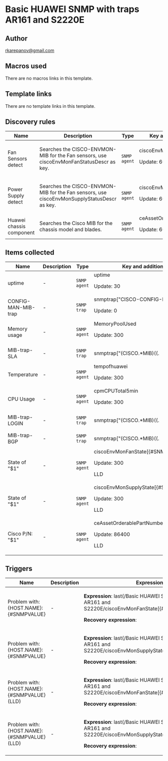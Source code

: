 # Basic HUAWEI SNMP with traps AR161 and S2220E

## Author

rkarepanov@gmail.com

## Macros used

There are no macros links in this template.

## Template links

There are no template links in this template.

## Discovery rules

|Name|Description|Type|Key and additional info|
|----|-----------|----|----|
|Fan Sensors detect|<p>Searches the CISCO-ENVMON-MIB for the Fan sensors, use ciscoEnvMonFanStatusDescr as key.</p>|`SNMP agent`|ciscoEnvMonFanStatusDescr<p>Update: 60</p>|
|Power Supply detect|<p>Searches the CISCO-ENVMON-MIB for the Fan sensors, use ciscoEnvMonSupplyStatusDescr as key.</p>|`SNMP agent`|ciscoEnvMonSupplyStatusDescr<p>Update: 60</p>|
|Huawei chassis component|<p>Searches the Cisco MIB for the chassis model and blades.</p>|`SNMP agent`|ceAssetOrderablePartNumber<p>Update: 60</p>|
## Items collected

|Name|Description|Type|Key and additional info|
|----|-----------|----|----|
|uptime|<p>-</p>|`SNMP agent`|uptime<p>Update: 30</p>|
|CONFIG-MAN-MIB-trap|<p>-</p>|`SNMP trap`|snmptrap["CISCO-CONFIG-MAN-MIB"]<p>Update: 0</p>|
|Memory usage|<p>-</p>|`SNMP agent`|MemoryPoolUsed<p>Update: 300</p>|
|MIB-trap-SLA|<p>-</p>|`SNMP trap`|snmptrap["(CISCO.*MIB)((.|[[:space:]])*)(SLA)"]<p>Update: 0</p>|
|Temperature|<p>-</p>|`SNMP agent`|tempofhuawei<p>Update: 300</p>|
|CPU Usage|<p>-</p>|`SNMP agent`|cpmCPUTotal5min<p>Update: 300</p>|
|MIB-trap-LOGIN|<p>-</p>|`SNMP trap`|snmptrap["(CISCO.*MIB)((.|[[:space:]])*)(LOGIN)"]<p>Update: 0</p>|
|MIB-trap-BGP|<p>-</p>|`SNMP trap`|snmptrap["(CISCO.*MIB)((.|[[:space:]])*)(BGP)"]<p>Update: 0</p>|
|State of "$1"|<p>-</p>|`SNMP agent`|ciscoEnvMonFanState[{#SNMPVALUE}]<p>Update: 300</p><p>LLD</p>|
|State of "$1"|<p>-</p>|`SNMP agent`|ciscoEnvMonSupplyState[{#SNMPVALUE}]<p>Update: 300</p><p>LLD</p>|
|Cisco P/N: "$1"|<p>-</p>|`SNMP agent`|ceAssetOrderablePartNumber[{#SNMPVALUE}]<p>Update: 86400</p><p>LLD</p>|
## Triggers

|Name|Description|Expression|Priority|
|----|-----------|----------|--------|
|Problem with: {HOST.NAME}:{#SNMPVALUE}|<p>-</p>|<p>**Expression**: last(/Basic HUAWEI SNMP with traps AR161 and S2220E/ciscoEnvMonFanState[{#SNMPVALUE}])>1</p><p>**Recovery expression**: </p>|high|
|Problem with: {HOST.NAME}:{#SNMPVALUE}|<p>-</p>|<p>**Expression**: last(/Basic HUAWEI SNMP with traps AR161 and S2220E/ciscoEnvMonSupplyState[{#SNMPVALUE}])>6</p><p>**Recovery expression**: </p>|information|
|Problem with: {HOST.NAME}:{#SNMPVALUE} (LLD)|<p>-</p>|<p>**Expression**: last(/Basic HUAWEI SNMP with traps AR161 and S2220E/ciscoEnvMonFanState[{#SNMPVALUE}])>1</p><p>**Recovery expression**: </p>|high|
|Problem with: {HOST.NAME}:{#SNMPVALUE} (LLD)|<p>-</p>|<p>**Expression**: last(/Basic HUAWEI SNMP with traps AR161 and S2220E/ciscoEnvMonSupplyState[{#SNMPVALUE}])>6</p><p>**Recovery expression**: </p>|information|
